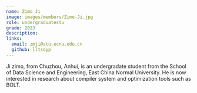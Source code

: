 ```yaml
---
name: Zimo Ji
image: images/members/Zimo-Ji.jpg
role: undergraduatestu
grade: 2023
description: 
links:
  email: zmji@stu.ecnu.edu.cn
  github: lltsdyp
---
```


Ji zimo, from Chuzhou, Anhui, is an undergradate student from the School of Data Science and Engineering, East China Normal University. He is now interested in research about compiler system and optimization tools such as BOLT.
